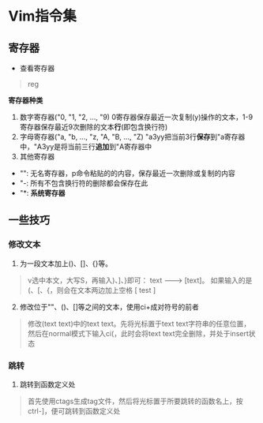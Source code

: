 # Vim指令集 #

## 寄存器 ##

* 查看寄存器
> reg

**寄存器种类**
1. 数字寄存器("0, "1, "2, ..., "9)
0寄存器保存最近一次复制(y)操作的文本，1-9寄存器保存最近9次删除的文本**行**(即包含换行符)
2. 字母寄存器("a, "b, ..., "z, "A, "B, ..., "Z)
"a3yy把当前3行**保存**到"a寄存器中，"A3yy是将当前三行**追加**到"A寄存器中
3. 其他寄存器
* "": 无名寄存器，p命令粘贴的的内容，保存最近一次删除或复制的内容
* "-: 所有不包含换行符的删除都会保存在此
* "*: **系统寄存器**

## 一些技巧 ##

### 修改文本 ###

1. 为一段文本加上()、[]、{}等。
> v选中本文，大写S，再输入\)、\]、\}即可： text ---> \[text\]。
> 如果输入的是\(、\[、\{，则会在文本两边加上空格 \[ test \]

2. 修改位于""、()、[]等之间的文本，使用ci+成对符号的前者
> 修改(text text)中的text text。先将光标置于text text字符串的任意位置，然后在normal模式下输入ci(，此时会将text text完全删除，并处于insert状态

### 跳转 ###

1. 跳转到函数定义处
> 首先使用ctags生成tag文件，然后将光标置于所要跳转的函数名上，按ctrl-]，便可跳转到函数定义处
